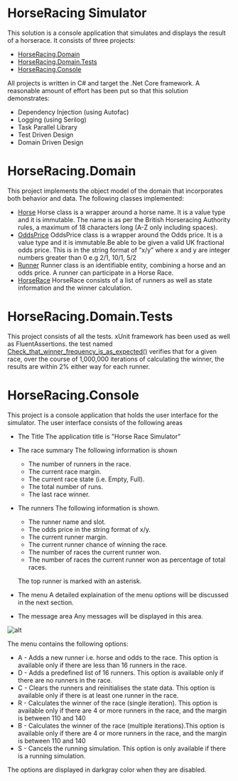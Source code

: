 # HorseRacing Simulator

This solution is a console application that simulates and displays the result of a horserace.
It consists of three projects:

* [HorseRacing.Domain](https://github.com/erossini/HorseRacing/tree/master/HorseRacing.Domain) 
* [HorseRacing.Domain.Tests](https://github.com/erossini/HorseRacing/tree/master/HorseRacing.Tests)
* [HorseRacing.Console](https://github.com/erossini/HorseRacing/tree/master/HorseRacing.Console)

All projects is written in C# and target the .Net Core framework. A reasonable amount of effort has been put so that this solution demonstrates:
* Dependency Injection (using Autofac)
* Logging (using Serilog)
* Task Parallel Library
* Test Driven Design
* Domain Driven Design

# HorseRacing.Domain
This project implements the object model of the domain that incorporates both behavior and data.
The following classes implemented:
* [Horse](https://github.com/erossini/HorseRacing/blob/master/HorseRacing.Domain/Entities/Horse.cs)
  Horse class is a wrapper around a horse name. It is a value type and it is immutable. The name is as per the British Horseracing Authority rules, a maximum of 18 characters long (A-Z only including spaces).
* [OddsPrice](https://github.com/erossini/HorseRacing/blob/master/HorseRacing.Domain/Entities/OddsPrice.cs)
  OddsPrice class is a wrapper around the Odds price. It is a value type and it is immutable.Be able to be given a valid UK fractional odds price. This is in the string format of “x/y” where x and y are integer numbers greater than 0 e.g 2/1, 10/1, 5/2
* [Runner](https://github.com/erossini/HorseRacing/blob/master/HorseRacing.Domain/Entities/Runner.cs) 
  Runner class is an identifiable entity, combining a horse and an odds price. A runner can participate in a Horse Race.
* [HorseRace](https://github.com/erossini/HorseRacing/blob/master/HorseRacing.Domain/Entities/HorseRace.cs)
  HorseRace consists of a list of runners as well as state information and the winner calculation.


# HorseRacing.Domain.Tests
  This project consists of all the tests. xUnit framework has been used as well as FluentAssertions. the test named        [Check_that_winner_frequency_is_as_expected()](https://github.com/erossini/HorseRacing/blob/master/HorseRacing.Tests/HorseRaceSpecs.cs) verifies that for a given race, over the course of 1,000,000 iterations of calculating the winner, the results are within 2% either way for each runner.


# HorseRacing.Console

This project is a console application that holds the user interface for the simulator.
The user interface consists of the following areas
* The Title
The application title is "Horse Race Simulator"
* The race summary
  The following information is shown
  * The number of runners in the race.
  * The current race margin.
  * The current race state (i.e. Empty, Full).
  * The total number of runs.
  * The last race winner.
* The runners
  The following information is shown.
  * The runner name and slot.
  * The odds price in the string format of x/y.
  * The current runner margin.
  * The current runner chance of winning the race.
  * The number of races the current runner won.
  * The number of races the current runner won as percentage of total races.

  The top runner is marked with an asterisk.
* The menu
A detailed explaination of the menu options will be discussed in the next section.
* The message area
Any messages will be displayed in this area.

![alt](https://github.com/erossini/HorseRacing/blob/master/screenshot.jpg)

The menu contains the following options:

* A - Adds a new runner i.e. horse and odds to the race. This option is available only if there are less than 16 runners in the race.
* D - Adds a predefined list of 16 runners. This option is available only if there are no runners in the race.
* C - Clears the runners and reinitialises the state data. This option is available only if there is at least one runner in the race.
* R - Calculates the winner of the race (single iteration). This option is available only if there are 4 or more runners in the race, and the margin is between 110 and 140
* B - Calculates the winner of the race (multiple iterations).This option is available only if there are 4 or more runners in the race, and the margin is between 110 and 140
* S - Cancels the running simulation. This option is only available if there is a running simulation.

The options are displayed in darkgray color when they are disabled.
